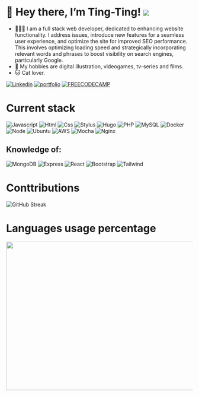 # 👋 Hey there, I’m Ting-Ting! ![](https://komarev.com/ghpvc/?username=7ing7ing)


- 👩🏽‍💻 I am a full stack web developer, dedicated to enhancing website functionality. I address issues, introduce new features for a seamless user experience, and optimize the site for improved SEO performance. This involves optimizing loading speed and strategically incorporating relevant words and phrases to boost visibility on search engines, particularly Google.
- 👀 My hobbies are digital illustration, videogames, tv-series and films.
- 🐱 Cat lover.
 
[![Linkedin](https://img.shields.io/badge/LinkedIn-0077B5?style=for-the-badge&logo=linkedin&logoColor=white)](https://www.linkedin.com/in/7ing7ing/)
[![portfolio](https://img.shields.io/badge/Portfolio-FF869E?style=for-the-badge&logo=Portfolio&logoColor=white)](https://7ing7ing.vercel.app/)
[![FREECODECAMP](https://img.shields.io/badge/-FREECODECAMP-243A73?style=for-the-badge&logo=Portfolio&logoColor=white)](https://www.freecodecamp.org/7ing7ing)


# Current stack
![Javascript](https://img.shields.io/badge/JavaScript-F7DF1E?style=for-the-badge&logo=javascript&logoColor=black)
![Html](https://img.shields.io/badge/HTML5-E34F26?style=for-the-badge&logo=html5&logoColor=white)
![Css](https://img.shields.io/badge/CSS3-1572B6?style=for-the-badge&logo=css3&logoColor=white)
![Stylus](https://img.shields.io/badge/stylus-%23ff6347.svg?style=for-the-badge&logo=stylus&logoColor=white)
![Hugo](https://img.shields.io/badge/Hugo-black.svg?style=for-the-badge&logo=Hugo)
![PHP](https://img.shields.io/badge/php-%23777BB4.svg?style=for-the-badge&logo=php&logoColor=white)
![MySQL](https://img.shields.io/badge/mysql-%2300f.svg?style=for-the-badge&logo=mysql&logoColor=white)
![Docker](https://img.shields.io/badge/docker-%230db7ed.svg?style=for-the-badge&logo=docker&logoColor=white)
![Node](	https://img.shields.io/badge/Node.js-43853D?style=for-the-badge&logo=node.js&logoColor=white)
![Ubuntu](https://img.shields.io/badge/Ubuntu-E95420?style=for-the-badge&logo=ubuntu&logoColor=white)
![AWS](https://img.shields.io/badge/AWS-%23FF9900.svg?style=for-the-badge&logo=amazon-aws&logoColor=white)
![Mocha](https://img.shields.io/badge/-mocha-%238D6748?style=for-the-badge&logo=mocha&logoColor=white)
![Nginx](https://img.shields.io/badge/nginx-%23009639.svg?style=for-the-badge&logo=nginx&logoColor=white)

## Knowledge of:
![MongoDB](https://img.shields.io/badge/MongoDB-4EA94B?style=for-the-badge&logo=mongodb&logoColor=white)
![Express](https://img.shields.io/badge/Express.js-404D59?style=for-the-badge)
![React](https://img.shields.io/badge/React-20232A?style=for-the-badge&logo=react&logoColor=61DAFB)
![Bootstrap](https://img.shields.io/badge/Bootstrap-563D7C?style=for-the-badge&logo=bootstrap&logoColor=white)
![Tailwind](https://img.shields.io/badge/Tailwind_CSS-38B2AC?style=for-the-badge&logo=tailwind-css&logoColor=white)

# Conttributions
![GitHub Streak](https://github-readme-streak-stats.herokuapp.com/?user=7ing7ing&theme=transparent)

# Languages usage percentage 
<img src="https://wakatime.com/share/@7ing7ing/14c987f2-fb05-46a1-b6ca-6c52206749a1.svg" height="400" width="600"></img>


<!---
7ing7ing/7ing7ing is a ✨ special ✨ repository because its `README.md` (this file) appears on your GitHub profile.
You can click the Preview link to take a look at your changes.
--->

